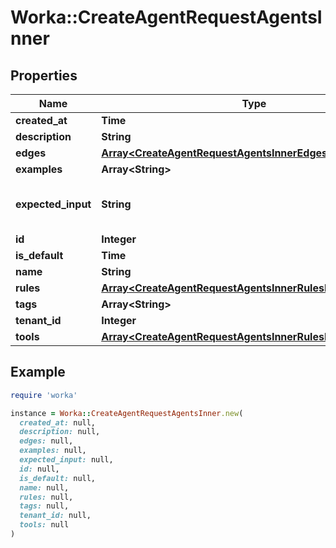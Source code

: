 # Worka::CreateAgentRequestAgentsInner

## Properties

| Name | Type | Description | Notes |
| ---- | ---- | ----------- | ----- |
| **created_at** | **Time** |  |  |
| **description** | **String** |  |  |
| **edges** | [**Array&lt;CreateAgentRequestAgentsInnerEdgesInner&gt;**](CreateAgentRequestAgentsInnerEdgesInner.md) |  |  |
| **examples** | **Array&lt;String&gt;** |  | [optional] |
| **expected_input** | **String** | The info the agent expects in its prompt |  |
| **id** | **Integer** |  |  |
| **is_default** | **Time** |  | [optional] |
| **name** | **String** |  |  |
| **rules** | [**Array&lt;CreateAgentRequestAgentsInnerRulesInner&gt;**](CreateAgentRequestAgentsInnerRulesInner.md) |  |  |
| **tags** | **Array&lt;String&gt;** |  | [optional] |
| **tenant_id** | **Integer** |  |  |
| **tools** | [**Array&lt;CreateAgentRequestAgentsInnerRulesInnerToolsInner&gt;**](CreateAgentRequestAgentsInnerRulesInnerToolsInner.md) |  |  |

## Example

```ruby
require 'worka'

instance = Worka::CreateAgentRequestAgentsInner.new(
  created_at: null,
  description: null,
  edges: null,
  examples: null,
  expected_input: null,
  id: null,
  is_default: null,
  name: null,
  rules: null,
  tags: null,
  tenant_id: null,
  tools: null
)
```

